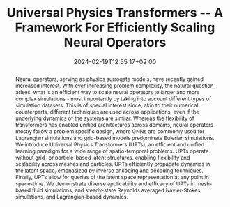 ---
# Documentation: https://wowchemy.com/docs/managing-content/

title: Universal Physics Transformers -- A Framework For Efficiently Scaling Neural Operators
subtitle: ''
summary: 'We introduce Universal Physics Transformers (UPTs), an efficient and unified learning paradigm for a wide range of spatio-temporal problems. UPTs operate without grid- or particle-based latent structures, enabling flexibility and scalability across meshes and particles.'
authors:
- Benedikt Alkin 
- Andreas Fürst
- Simon Schmid
- Lukas Gruber
- Markus Holzleitner
- Johannes Brandstetter
tags: ['Partial Differential Equations', 'AI4Science', 'Neural PDE Solvers', 'Learning2Simulate', 'Deep Learning']
categories: ['Learning2Simulate']
date: 2024-02-19T12:55:17+02:00
lastmod: 2024-02-19T12:55:17+02:00
featured: false
draft: false

# Featured image
# To use, add an image named `featured.jpg/png` to your page's folder.
# Focal points: Smart, Center, TopLeft, Top, TopRight, Left, Right, BottomLeft, Bottom, BottomRight.
image:
  caption: 'Universal Physics Transformers'
  focal_point: 'TopRight'
  preview_only: false

# Projects (optional).
#   Associate this post with one or more of your projects.
#   Simply enter your project's folder or file name without extension.
#   E.g. `projects = ["internal-project"]` references `content/project/deep-learning/index.md`.
#   Otherwise, set `projects = []`.
projects: []
publishDate: '2022-02-07T12:55:17+02:00'
publication_types:
- '1'
abstract: 'Neural operators, serving as physics surrogate models, have recently gained increased interest. With ever increasing problem complexity, the natural question arises: what is an efficient way to scale neural operators to larger and more complex simulations - most importantly by taking into account different types of simulation datasets. This is of special interest since, akin to their numerical counterparts, different techniques are used across applications, even if the underlying dynamics of the systems are similar. Whereas the flexibility of transformers has enabled unified architectures across domains, neural operators mostly follow a problem specific design, where GNNs are commonly used for Lagrangian simulations and grid-based models predominate Eulerian simulations. We introduce Universal Physics Transformers (UPTs), an efficient and unified learning paradigm for a wide range of spatio-temporal problems. UPTs operate without grid- or particle-based latent structures, enabling flexibility and scalability across meshes and particles. UPTs efficiently propagate dynamics in the latent space, emphasized by inverse encoding and decoding techniques. Finally, UPTs allow for queries of the latent space representation at any point in space-time. We demonstrate diverse applicability and efficacy of UPTs in mesh-based fluid simulations, and steady-state Reynolds averaged Navier-Stokes simulations, and Lagrangian-based dynamics.'
publication: 'Preprint'
url_pdf: https://arxiv.org/abs/2402.12365
url_code: https://github.com/ml-jku/UPT
url_project: https://ml-jku.github.io/UPT/
---